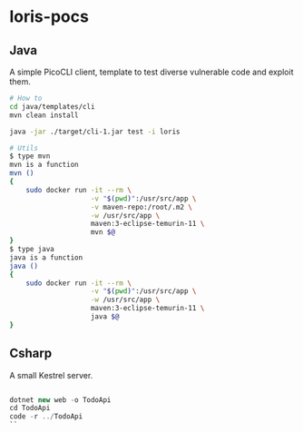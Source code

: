 # loris-pocs

## Java

A simple PicoCLI client, template to test diverse vulnerable code and exploit
them.

``` bash
# How to
cd java/templates/cli
mvn clean install

java -jar ./target/cli-1.jar test -i loris

# Utils
$ type mvn
mvn is a function
mvn ()
{
    sudo docker run -it --rm \
                    -v "$(pwd)":/usr/src/app \
                    -v maven-repo:/root/.m2 \
                    -w /usr/src/app \
                    maven:3-eclipse-temurin-11 \
                    mvn $@
}
$ type java
java is a function
java ()
{
    sudo docker run -it --rm \
                    -v "$(pwd)":/usr/src/app \
                    -w /usr/src/app \
                    maven:3-eclipse-temurin-11 \
                    java $@
}
```


## Csharp

A small Kestrel server.

```csharp

dotnet new web -o TodoApi
cd TodoApi
code -r ../TodoApi
`` 
